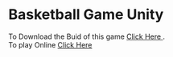 # Basketball Game Unity
To Download the Buid of this game <a href="https://drive.google.com/open?id=1yh3NYlj1ZxnxXTMgV_s-QM4fbRtluFTi">Click Here </a>.<br>
To play Online <a href="https://sukhsingh.in/basketball/">Click Here</a>
